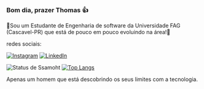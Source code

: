 
### Bom dia, prazer Thomas 👍

🚀Sou um Estudante de Engenharia de software da Universidade FAG (Cascavel-PR) que está de pouco em pouco evoluindo na área!🚀 

redes sociais:

[![Instagram](	https://img.shields.io/badge/Instagram-E4405F?style=for-the-badge&logo=instagram&logoColor=white)](https://www.instagram.com/thomass777_/)
[![LinkedIn](	https://img.shields.io/badge/LinkedIn-0077B5?style=for-the-badge&logo=linkedin&logoColor=white
)](https://www.linkedin.com/in/thomas-gabriel-martins-sales-246654234/)

![Status de Ssamoht](https://github-readme-stats.vercel.app/api?username=ThomasGSales&show_icons=true&title_color=FF0000&text_color=FF0000&icon_color=FFFFFF&bg_color=1C1C1C&border_color=FF0000&border_radius=10&locale=pt-br&card_width=650px)
[![Top Langs](https://github-readme-stats.vercel.app/api/top-langs/?username=ThomasGSales)](https://github.com/anuraghazra/github-readme-stats)

Apenas um homem que está descobrindo os seus limites com a tecnologia.
